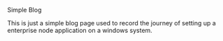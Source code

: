 Simple Blog

This is just a simple blog page used to record the journey of setting up a enterprise node application on a windows system.